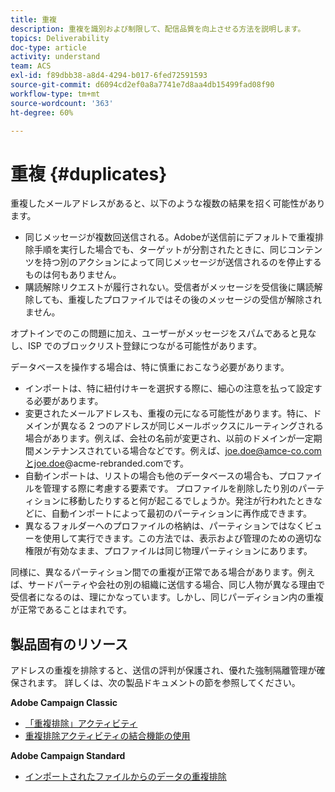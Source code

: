 ```yaml
---
title: 重複
description: 重複を識別および制限して、配信品質を向上させる方法を説明します。
topics: Deliverability
doc-type: article
activity: understand
team: ACS
exl-id: f89dbb38-a8d4-4294-b017-6fed72591593
source-git-commit: d6094cd2ef0a8a7741e7d8aa4db15499fad08f90
workflow-type: tm+mt
source-wordcount: '363'
ht-degree: 60%

---
```


# 重複 {#duplicates}

重複したメールアドレスがあると、以下のような複数の結果を招く可能性があります。

* 同じメッセージが複数回送信される。Adobeが送信前にデフォルトで重複排除手順を実行した場合でも、ターゲットが分割されたときに、同じコンテンツを持つ別のアクションによって同じメッセージが送信されるのを停止するものは何もありません。
* 購読解除リクエストが履行されない。受信者がメッセージを受信後に購読解除しても、重複したプロファイルではその後のメッセージの受信が解除されません。

オプトインでのこの問題に加え、ユーザーがメッセージをスパムであると見なし、ISP でのブロックリスト登録につながる可能性があります。

データベースを操作する場合は、特に慎重におこなう必要があります。

* インポートは、特に紐付けキーを選択する際に、細心の注意を払って設定する必要があります。
* 変更されたメールアドレスも、重複の元になる可能性があります。特に、ドメインが異なる 2 つのアドレスが同じメールボックスにルーティングされる場合があります。例えば、会社の名前が変更され、以前のドメインが一定期間メンテナンスされている場合などです。例えば、joe.doe@amce-co.comとjoe.doe@acme-rebranded.comです。
* 自動インポートは、リストの場合も他のデータベースの場合も、プロファイルを管理する際に考慮する要素です。 プロファイルを削除したり別のパーティションに移動したりすると何が起こるでしょうか。発注が行われたときなどに、自動インポートによって最初のパーティションに再作成できます。
* 異なるフォルダーへのプロファイルの格納は、パーティションではなくビューを使用して実行できます。この方法では、表示および管理のための適切な権限が有効なまま、プロファイルは同じ物理パーティションにあります。

同様に、異なるパーティション間での重複が正常である場合があります。例えば、サードパーティや会社の別の組織に送信する場合、同じ人物が異なる理由で受信者になるのは、理にかなっています。しかし、同じパーディション内の重複が正常であることはまれです。

## 製品固有のリソース

アドレスの重複を排除すると、送信の評判が保護され、優れた強制隔離管理が確保されます。 詳しくは、次の製品ドキュメントの節を参照してください。

**Adobe Campaign Classic**

* [ 「重複排除」アクティビティ ](https://experienceleague.adobe.com/docs/campaign-classic/using/automating-with-workflows/targeting-activities/deduplication.html?lang=ja)
* [ 重複排除アクティビティの結合機能の使用 ](https://experienceleague.adobe.com/docs/campaign-classic/using/automating-with-workflows/use-cases/data-management/deduplication-merge.html?lang=ja)

**Adobe Campaign Standard**

* [インポートされたファイルからのデータの重複排除](https://experienceleague.adobe.com/docs/campaign-standard/using/managing-processes-and-data/workflow-use-case/data-management/deduplicating-data-imported-file.html?lang=ja)
